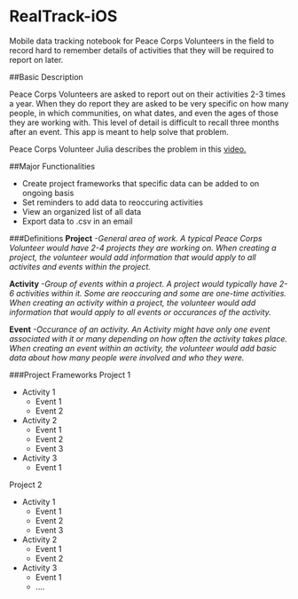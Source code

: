 RealTrack-iOS
=============

Mobile data tracking notebook for Peace Corps Volunteers in the field to record hard to remember details of activities that they will be required to report on later. 

##Basic Description

Peace Corps Volunteers are asked to report out on their activities 2-3 times a year. When they do report they are asked to be very specific on how many people, in which communities, on what dates, and even the ages of those they are working with. This level of detail is difficult to recall three months after an event. This app is meant to help solve that problem. 

Peace Corps Volunteer Julia describes the problem in this [video.](http://www.youtube.com/watch?v=BoKqJicuoXw)

##Major Functionalities
  * Create project frameworks that specific data can be added to on ongoing basis
  * Set reminders to add data to reoccuring activities
  * View an organized list of all data
  * Export data to .csv in an email

###Definitions
**Project** *-General area of work. A typical Peace Corps Volunteer would have 2-4 projects they are working on. When creating a project, the volunteer would add information that would apply to all activites and events within the project.*

**Activity** *-Group of events within a project. A project would typically have 2-6 activities within it. Some are reoccuring and some are one-time activities. When creating an activity within a project, the volunteer would add information that would apply to all events or occurances of the activity.*

**Event** *-Occurance of an activity. An Activity might have only one event associated with it or many depending on how often the activity takes place. When creating an event within an activity, the volunteer would add basic data about how many people were involved and who they were.*

###Project Frameworks
Project 1
  * Activity 1
    * Event 1
    * Event 2
  * Activity 2
    * Event 1
    * Event 2
    * Event 3
  * Activity 3
    * Event 1

Project 2
  * Activity 1
    * Event 1
    * Event 2
    * Event 3
  * Activity 2
    * Event 1
    * Event 2
  * Activity 3
    * Event 1
    * ....
  



